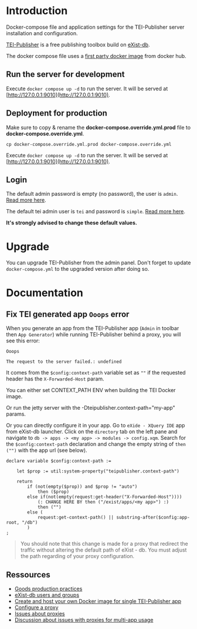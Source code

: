 
# Introduction

Docker-compose file and application settings for the TEI-Publisher server
installation and configuration.

[TEI-Publisher](https://teipublisher.com/index.html) is a free publishing toolbox
build on [eXist-db](https://exist-db.org/exist/apps/homepage/index.html).

The docker compose file uses a [first party docker
image](https://hub.docker.com/r/existdb/teipublisher) from docker hub.

## Run the server for development

Execute `docker compose up -d` to run the server.
It will be served at [http://127.0.0.1:9010](http://127.0.0.1:9010).

## Deployment for production

Make sure to copy & rename the **docker-compose.override.yml.prod** file to
**docker-compose.override.yml**.

`cp docker-compose.override.yml.prod docker-compose.override.yml`

Execute `docker compose up -d` to run the server. It will be served at [http://127.0.0.1:9010](http://127.0.0.1:9010).

## Login

The default admin password is empty (no password), the user is `admin`.
[Read more here](https://exist-db.org/exist/apps/doc/security).

The default tei admin user is `tei` and password is `simple`.
[Read more here](https://faq.teipublisher.com/general/publisherlogin/).


__It's strongly advised to change these default values.__

# Upgrade

You can upgrade TEI-Publisher from the admin panel. Don't forget to update
`docker-compose.yml` to the upgraded version after doing so.

# Documentation

## Fix TEI generated app `Ooops` error

When you generate an app from the TEI-Publisher app (`Admin` in toolbar
then `App Generator`)
while running TEI-Publisher behind a proxy, you will see this error:

```
Ooops

The request to the server failed.: undefined
```

It comes from the `$config:context-path` variable set as `""` if the
requested header has the `X-Forwarded-Host` param.

You can either set CONTEXT_PATH ENV when building the TEI Docker image.

Or run the jetty server with the -Dteipublisher.context-path="my-app"
params.

Or you can directly configure it in your app.
Go to `eXide - XQuery IDE` app from eXist-db launcher. Click on
the `directory` tab on the left pane and navigate
to `db -> apps -> <my app> -> modules -> config.xqm`. Search for the `$config:context-path` 
declaration and change the empty string of `then ("")` with the app url (see below).

```xquery
declare variable $config:context-path :=
    
    let $prop := util:system-property("teipublisher.context-path")

    return
        if (not(empty($prop)) and $prop != "auto") 
            then ($prop)
        else if(not(empty(request:get-header("X-Forwarded-Host"))))
            (: CHANGE HERE BY then ("/exist/apps/<my app>") :)
            then ("")  
        else ( 
            request:get-context-path() || substring-after($config:app-root, "/db") 
        )  
;
```

> You should note that this change is made for a proxy that redirect the traffic
without altering the default path of eXist - db. You must adjust the path regarding of your proxy configuration.

## Ressources

* [Goods production practices](https://exist-db.org/exist/apps/doc/production_good_practice)
* [eXist-db users and groups](https://exist-db.org/exist/apps/doc/security)
* [Create and host your own Docker image for single TEI-Publisher app](https://faq.teipublisher.com/hosting/docker-compose/)
* [Configure a proxy](https://exist-db.org/exist/apps/doc/production_web_proxying) 
* [Issues about proxies](https://faq.teipublisher.com/general/proxy/)
* [Discussion about issues with proxies for multi-app usage](https://github.com/eeditiones/tei-publisher-app/issues/74)
